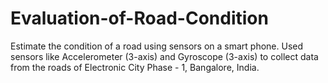 # Evaluation-of-Road-Condition
Estimate the condition of a road using sensors on a smart phone. Used sensors like Accelerometer (3-axis) and Gyroscope (3-axis) to collect data from the roads of Electronic City Phase - 1, Bangalore, India. 
